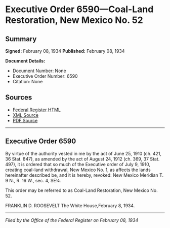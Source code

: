# Executive Order 6590—Coal-Land Restoration, New Mexico No. 52

## Summary

**Signed:** February 08, 1934
**Published:** February 08, 1934

**Document Details:**
- Document Number: None
- Executive Order Number: 6590
- Citation: None

## Sources
- [Federal Register HTML](https://www.presidency.ucsb.edu/documents/executive-order-6590-coal-land-restoration-new-mexico-no-52)
- [XML Source](None)
- [PDF Source](None)

---

## Executive Order 6590

By virtue of the authority vested in me by the act of June 25, 1910 (ch. 421, 36 Stat. 847), as amended by the act of August 24, 1912 (ch. 369, 37 Stat. 497), it is ordered that so much of the Executive order of July 9, 1910, creating coal-land withdrawal, New Mexico No. 1, as affects the lands hereinafter described be, and it is hereby, revoked:
New Mexico Meridian
T. 9 N., R. 16 W., sec. 4, SE¼.

This order may be referred to as Coal-Land Restoration, New Mexico No. 52.

FRANKLIN D. ROOSEVELT
The White House,February 8, 1934.

---

*Filed by the Office of the Federal Register on February 08, 1934*
